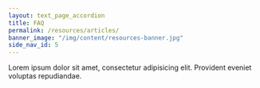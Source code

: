 ```yaml
---
layout: text_page_accordion
title: FAQ
permalink: /resources/articles/
banner_image: "/img/content/resources-banner.jpg"
side_nav_id: 5
---
```


Lorem ipsum dolor sit amet, consectetur adipisicing elit. Provident eveniet voluptas repudiandae.